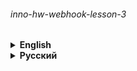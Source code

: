 ###### inno-hw-webhook-lesson-3

<details><summary> 
<strong>English</strong>
</summary>

# Bot from the lesson of the course "Code Future" of Innopolis University

## Hosted by [goormIDE](https://ide.goorm.io)

### [@innopolistwebhook3bot](https://t.me/innopolistwebhook3bot)

---

###### Teacher – [@QuadDarv1ne](https://github.com/QuadDarv1ne)

</details>

<details><summary> 
<strong>Русский</strong>
</summary>

# Бот из урока курса "Код будущего" Университета Иннополис

### Размещено на [goormIDE](https://ide.goorm.io)

### [@innopolistwebhook3bot](https://t.me/innopolistwebhook3bot)

---

###### Преподаватель – [@QuadDarv1ne](https://github.com/QuadDarv1ne)

</details>